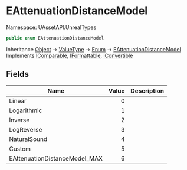 # EAttenuationDistanceModel

Namespace: UAssetAPI.UnrealTypes

```csharp
public enum EAttenuationDistanceModel
```

Inheritance [Object](https://docs.microsoft.com/en-us/dotnet/api/system.object) → [ValueType](https://docs.microsoft.com/en-us/dotnet/api/system.valuetype) → [Enum](https://docs.microsoft.com/en-us/dotnet/api/system.enum) → [EAttenuationDistanceModel](./uassetapi.unrealtypes.eattenuationdistancemodel.md)<br>
Implements [IComparable](https://docs.microsoft.com/en-us/dotnet/api/system.icomparable), [IFormattable](https://docs.microsoft.com/en-us/dotnet/api/system.iformattable), [IConvertible](https://docs.microsoft.com/en-us/dotnet/api/system.iconvertible)

## Fields

| Name | Value | Description |
| --- | --: | --- |
| Linear | 0 |  |
| Logarithmic | 1 |  |
| Inverse | 2 |  |
| LogReverse | 3 |  |
| NaturalSound | 4 |  |
| Custom | 5 |  |
| EAttenuationDistanceModel_MAX | 6 |  |
